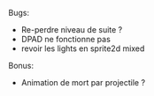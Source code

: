 Bugs:
- Re-perdre niveau de suite ?
- DPAD ne fonctionne pas
- revoir les lights en sprite2d mixed

Bonus:
- Animation de mort par projectile ?
